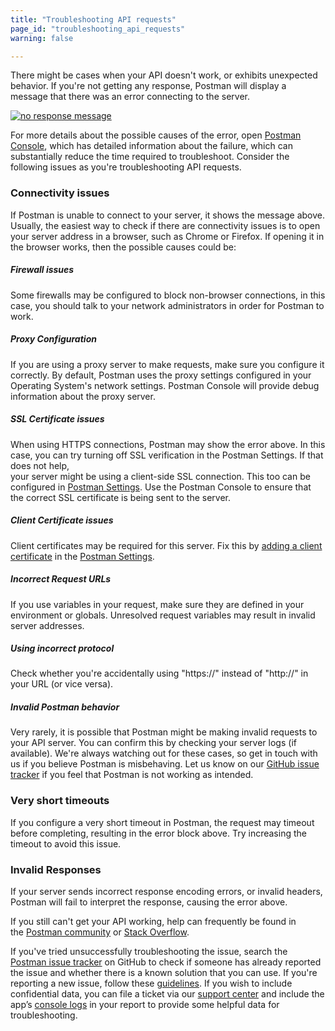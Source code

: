 ```yaml
---
title: "Troubleshooting API requests"
page_id: "troubleshooting_api_requests"
warning: false

---
```


There might be cases when your API doesn't work, or exhibits unexpected behavior. If you're not getting any response, Postman will display a message that there was an error connecting to the server.

[![no response message](https://assets.postman.com/postman-docs/WS-troubleshooting3.png)](https://assets.postman.com/postman-docs/WS-troubleshooting3.png)

For more details about the possible causes of the error, open [Postman Console](https://learning.postman.com/docs/postman/sending_api_requests/debugging_and_logs/), which has detailed information about the failure, which can substantially reduce the time required to troubleshoot. Consider the following issues as you're troubleshooting API requests. 

### Connectivity issues

If Postman is unable to connect to your server, it shows the message above. Usually, the easiest way to check if there are connectivity issues is to open your server address in a browser, such as Chrome or Firefox. If opening it in the browser works, then the possible causes could be:

##### **Firewall issues**

Some firewalls may be configured to block non-browser connections, in this case, you should talk to your network administrators in order for Postman to work.

##### **Proxy Configuration**

If you are using a proxy server to make requests, make sure you configure it correctly. By default, Postman uses the proxy settings configured in your Operating System's network settings. Postman Console will provide debug information about the proxy server.

##### **SSL Certificate issues**

When using HTTPS connections, Postman may show the error above. In this case, you can try turning off SSL verification in the Postman Settings. If that does not help,  
your server might be using a client-side SSL connection. This too can be configured in [Postman Settings](https://learning.postman.com/docs/postman/launching_postman/settings/). Use the Postman Console to ensure that the correct SSL certificate is being sent to the server.

##### **Client Certificate issues**

Client certificates may be required for this server. Fix this by [adding a client certificate](https://learning.postman.com/docs/postman/sending_api_requests/certificates/) in the [Postman Settings](https://learning.postman.com/docs/postman/launching_postman/settings/).  

##### **Incorrect Request URLs**

If you use variables in your request, make sure they are defined in your environment or globals. Unresolved request variables may result in invalid server addresses.

##### **Using incorrect protocol**

Check whether you're accidentally using "https://" instead of "http://" in your URL (or vice versa).

##### **Invalid Postman behavior**

Very rarely, it is possible that Postman might be making invalid requests to your API server. You can confirm this by checking your server logs (if available). We're always watching out for these cases, so get in touch with us if you believe Postman is misbehaving. Let us know on our [GitHub issue tracker](https://github.com/postmanlabs/postman-app-support/issues) if you feel that Postman is not working as intended.

### Very short timeouts

If you configure a very short timeout in Postman, the request may timeout before completing, resulting in the error block above. Try increasing the timeout to avoid this issue.

### Invalid Responses

If your server sends incorrect response encoding errors, or invalid headers, Postman will fail to interpret the response, causing the error above.

If you still can't get your API working, help can frequently be found in the [Postman community](https://postmancommunity.slack.com) or [Stack Overflow](https://stackoverflow.com/questions/tagged/postman).

If you've tried unsuccessfully troubleshooting the issue, search the [Postman issue tracker](https://github.com/postmanlabs/postman-app-support/issues) on GitHub to check if someone has already reported the issue and whether there is a known solution that you can use. If you're reporting a new issue, follow these [guidelines](https://github.com/postmanlabs/postman-app-support#user-content-guidelines-for-reporting-issues). If you wish to include confidential data, you can file a ticket via our [support center]({{https://support.postman.com/hc/en-us}}) and include the app’s [console logs](https://learning.postman.com/docs/postman/sending_api_requests/debugging_and_logs/) in your report to provide some helpful data for troubleshooting. 
